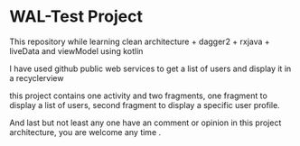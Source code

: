 # WAL-Test Project

This repository while learning clean architecture + dagger2 + rxjava + liveData and viewModel using kotlin

I have used github public web services to get a list of users and display it in a recyclerview 

this project contains one activity and two fragments, one fragment to display a list of users, second fragment to display a specific user profile.

And last but not least any one have an comment or opinion in this project architecture, you are welcome any time . 
